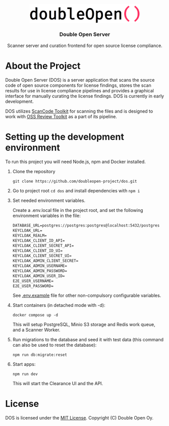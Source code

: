 <!--
SPDX-FileCopyrightText: 2023 Double Open

SPDX-License-Identifier: MIT
-->

<p align="center">
  <img src="./Double_Open_logo.png" width="350" alt="Logo for Double Open">
</p>

<h3 align="center">Double Open Server</h3>

<p align="center">
  Scanner server and curation frontend for open source license compliance.
</p>

# About the Project

Double Open Server (DOS) is a server application that scans the source code of open source
components for license findings, stores the scan results for use in license compliance pipelines and
provides a graphical interface for manually curating the license findings. DOS is currently in early
development.

DOS utilizes [ScanCode Toolkit] for scanning the files and is designed to work with
[OSS Review Toolkit] as a part of its pipeline.

# Setting up the development environment

To run this project you will need Node.js, npm and Docker installed.

1.  Clone the repository

    ```shell
    git clone https://github.com/doubleopen-project/dos.git
    ```

2.  Go to project root `cd dos` and install dependencies with `npm i`

3.  Set needed environment variables.

    Create a .env.local file in the project root, and set the following environment variables in the file:

    ```shell
    DATABASE_URL=postgres://postgres:postgres@localhost:5432/postgres
    KEYCLOAK_URL=
    KEYCLOAK_REALM=
    KEYCLOAK_CLIENT_ID_API=
    KEYCLOAK_CLIENT_SECRET_API=
    KEYCLOAK_CLIENT_ID_UI=
    KEYCLOAK_CLIENT_SECRET_UI=
    KEYCLOAK_ADMIN_CLIENT_SECRET=
    KEYCLOAK_ADMIN_USERNAME=
    KEYCLOAK_ADMIN_PASSWORD=
    KEYCLOAK_ADMIN_USER_ID=
    E2E_USER_USERNAME=
    E2E_USER_PASSWORD=
    ```

    See [.env.example](https://github.com/doubleopen-project/dos/blob/main/.env.example) file for other non-compulsory configurable variables.

4.  Start containers (in detached mode with -d):

    ```shell
    docker compose up -d
    ```

    This will setup PostgreSQL, Minio S3 storage and Redis work queue, and a Scanner Worker.

5.  Run migrations to the database and seed it with test data (this command can also be used to reset the database):

    ```shell
    npm run db:migrate:reset

    ```

6.  Start apps:

    ```shell
    npm run dev
    ```

    This will start the Clearance UI and the API.

# License

DOS is licensed under the [MIT License](./LICENSE). Copyright (C) Double Open Oy.

[ScanCode Toolkit]: https://github.com/nexB/scancode-toolkit
[OSS Review Toolkit]: https://github.com/oss-review-toolkit/ort
